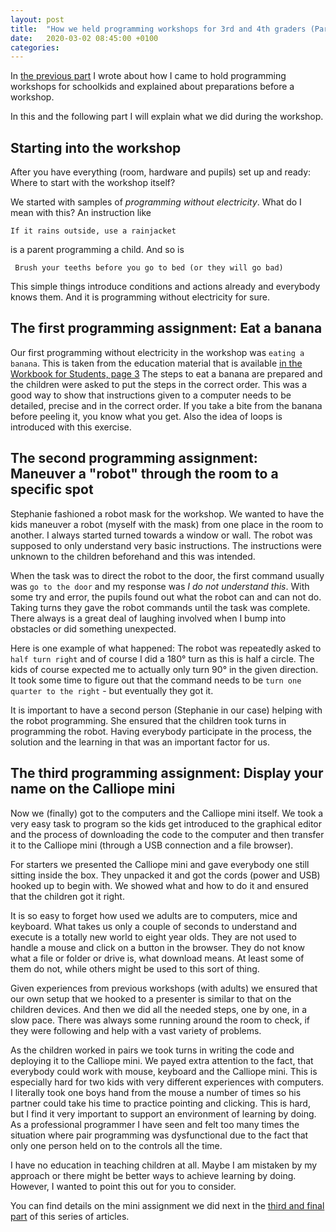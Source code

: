 ```yaml
---
layout: post
title:  "How we held programming workshops for 3rd and 4th graders (Part II)"
date:   2020-03-02 08:45:00 +0100
categories: 
---
```


In [the previous part](/2020/02/28/calliope_workshop_part_I.html) I wrote about how I came to hold programming 
workshops for schoolkids and explained about preparations before a workshop.

In this and the following part I will explain what we did during the workshop.

## Starting into the workshop

After you have everything (room, hardware and pupils) set up and ready: Where to start with the workshop itself?

We started with samples of _programming without electricity_. What do I mean with this?
An instruction like 

    If it rains outside, use a rainjacket
    
is a parent programming a child. And so is

     Brush your teeths before you go to bed (or they will go bad)
     
This simple things introduce conditions and actions already and everybody knows them. 
And it is programming without electricity for sure.

## The first programming assignment: Eat a banana

Our first programming without electricity in the workshop was ``eating a banana``. This is
taken from the education material that is available [in the Workbook for Students, page 3](https://calliope.cc/en/school/didactic-material)
The steps to eat a banana are prepared and the children were asked to put the steps in the correct order.
This was a good way to show that instructions given to a computer needs to be detailed, precise and in the correct order. 
If you take a bite from the banana before peeling it, you know what you get. Also the idea of loops is introduced 
with this exercise.

## The second programming assignment: Maneuver a "robot" through the room to a specific spot

Stephanie fashioned a robot mask for the workshop. We wanted to have the kids maneuver a robot (myself with the mask)
from one place in the room to another. I always started turned towards a window or wall. The robot was supposed to
only understand very basic instructions. 
The instructions were unknown to the children beforehand and this was intended.

When the task was to direct the robot to the door, the first command usually was ``go to the door`` and my response
was *I do not understand this*. With some try and error, the pupils found out what the robot can and can not do. Taking
turns they gave the robot commands until the task was complete. There always is a great deal of laughing involved when I 
bump into obstacles or did something unexpected. 

Here is one example of what happened: The robot was repeatedly asked to ``half turn right`` and of course I did a 180° turn 
as this is half a circle. The kids of course expected me to actually only turn 90° in the given direction. It took
some time to figure out that the command needs to be ``turn one quarter to the right`` - but eventually they got it.

It is important to have a second person (Stephanie in our case) helping with the robot programming. She ensured that
the children took turns in programming the robot. Having everybody participate in the process, the solution and the 
learning in that was an important factor for us.

## The third programming assignment: Display your name on the Calliope mini

Now we (finally) got to the computers and the Calliope mini itself. We took a very easy task to
program so the kids get introduced to the graphical editor and the process of downloading the code
to the computer and then transfer it to the Calliope mini (through a USB connection and a file browser).

For starters we presented the Calliope mini and gave everybody one still sitting inside the box. They unpacked it 
and got the cords (power and USB) hooked up to begin with. We showed what and how to do it and ensured
that the children got it right.

It is so easy to forget how used we adults are to computers, mice and keyboard. What takes us only a couple
of seconds to understand and execute is a totally new world to eight year olds. They are not used to handle a mouse
and click on a button in the browser. They do not know what a file or folder or drive is, what download means.
At least some of them do not, while others might be used to this sort of thing.

Given experiences from previous workshops (with adults) we ensured that our own setup that we hooked to a presenter
is similar to that on the children devices. And then we did all the needed steps, one by one, in a slow pace. 
There was always some running around the room to check, if they were following and help with a vast variety of problems.

As the children worked in pairs we took turns in writing the code and deploying it to the Calliope mini. 
We payed extra attention to the fact, that everybody could work with mouse, keyboard and the Calliope mini.
This is especially hard for two kids with very different experiences with computers. I literally took one boys
hand from the mouse a number of times so his partner could take his time to practice pointing and clicking.
This is hard, but I find it very important to support an environment of learning by doing. As a professional 
programmer I have seen and felt too many times the situation where pair programming was dysfunctional due to
the fact that only one person held on to the controls all the time.

I have no education in teaching children at all. Maybe I am mistaken by my approach or there might be better ways
to achieve learning by doing. However, I wanted to point this out for you to consider.

You can find details on the mini assignment we did next in the [third and final part](/2020/03/99/calliope_workshop_part_III.html) of this series of articles.
